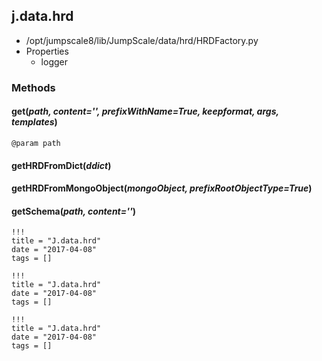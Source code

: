 <!-- toc -->
## j.data.hrd

- /opt/jumpscale8/lib/JumpScale/data/hrd/HRDFactory.py
- Properties
    - logger

### Methods

#### get(*path, content='', prefixWithName=True, keepformat, args, templates*) 

```
@param path

```

#### getHRDFromDict(*ddict*) 

#### getHRDFromMongoObject(*mongoObject, prefixRootObjectType=True*) 

#### getSchema(*path, content=''*) 


```
!!!
title = "J.data.hrd"
date = "2017-04-08"
tags = []
```

```
!!!
title = "J.data.hrd"
date = "2017-04-08"
tags = []
```

```
!!!
title = "J.data.hrd"
date = "2017-04-08"
tags = []
```
